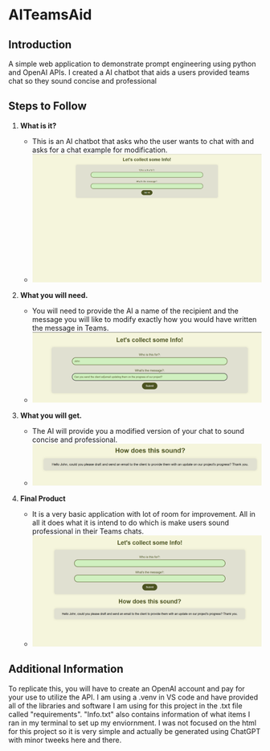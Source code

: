 # AITeamsAid
 ## Introduction
A simple web application to demonstrate prompt engineering using python and OpenAI APIs. I created a AI chatbot that aids a users provided teams chat so they sound concise and professional

## Steps to Follow

1. **What is it?**
   - This is an AI chatbot that asks who the user wants to chat with and asks for a chat example for modification.
   - ![rmImages/Step1.png](https://github.com/Izagu/AITeamsAid/blob/main/rmImages/Step1.png?raw=true)

2. **What you will need.**
   - You will need to provide the AI a name of the recipient and the message you will like to modify exactly how you would have written the message in Teams.
   - ![rmImages/Step2.png](https://github.com/Izagu/AITeamsAid/blob/main/rmImages/Step2.png?raw=true)

3. **What you will get.**
   - The AI will provide you a modified version of your chat to sound concise and professional.
   - ![rmImages/Step3.png](https://github.com/Izagu/AITeamsAid/blob/main/rmImages/Step3.png?raw=true)

4. **Final Product**
   - It is a very basic application with lot of room for improvement. All in all it does what it is intend to do which is make users sound professional in their Teams chats.
   - ![rmImages/Step4.png](https://github.com/Izagu/AITeamsAid/blob/main/rmImages/Step4.png?raw=true)

## Additional Information
To replicate this, you will have to create an OpenAI account and pay for your use to utilize the API. I am using a .venv in VS code and have provided all of the libraries and software I am using for this project in the .txt file called "requirements". "Info.txt" also contains information of what items I ran in my terminal to set up my enviornment. I was not focused on the html for this project so it is very simple and actually be generated using ChatGPT with minor tweeks here and there.